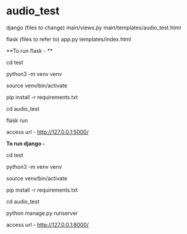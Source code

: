 # audio_test



django (files to change)
main/views.py
main/templates/audio_test.html


flask (files to refer to)
app.py
templates/index.html






**To run flask - **

cd test

python3 -m venv venv

source venv/bin/activate

pip install -r requirements.txt

cd audio_test

flask run

access url - http://127.0.0.1:5000/




**To run django -**

cd test

python3 -m venv venv

source venv/bin/activate

pip install -r requirements.txt

cd audio_test

python manage.py runserver

access url - http://127.0.0.1:8000/





